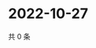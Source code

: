 # 2022-10-27

共 0 条

<!-- BEGIN WEIBO -->
<!-- 最后更新时间 Thu Oct 27 2022 16:23:41 GMT+0800 (China Standard Time) -->

<!-- END WEIBO -->
